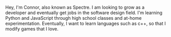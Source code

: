 Hey, I'm Connor, also known as Spectre.
I am looking to grow as a developer and eventually get jobs in the software design field. 
I'm learning Python and JavaScript through high school classes and at-home experimentation.
Eventually, I want to learn languages such as c++, so that I modify games that I love.
